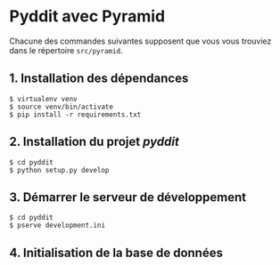 # Pyddit avec Pyramid

Chacune des commandes suivantes supposent que vous vous trouviez dans le répertoire ```src/pyramid```.

## 1. Installation des dépendances

    $ virtualenv venv
    $ source venv/bin/activate
    $ pip install -r requirements.txt

## 2. Installation du projet *pyddit*

    $ cd pyddit
    $ python setup.py develop

## 3. Démarrer le serveur de développement

    $ cd pyddit
    $ pserve development.ini

## 4. Initialisation de la base de données

